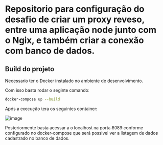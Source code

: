 # Repositorio para configuração do desafio de criar um proxy reveso, entre uma aplicação node junto com o Ngix, e também criar a conexão com banco de dados.


## Build do projeto

Necessario ter o Docker instalado no ambiente de desenvolvimento.

Com isso basta rodar o seginte comando:
```bash
docker-compose up --build
```
Após a execução tera os seguintes container: 

![image](https://github.com/user-attachments/assets/363c4a66-af9c-4d3f-981a-6ef285a3a520)

Posteriormente basta acessar a o localhost na porta 8089 conforme configurado no docker-compose que será possivel ver a listagem de dados cadastrado no banco de dados.
